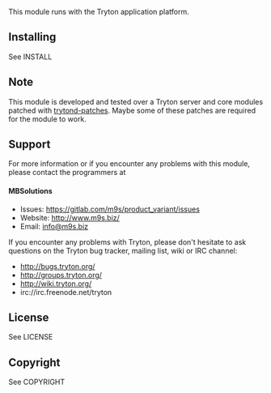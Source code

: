 
This module runs with the Tryton application platform.

Installing
----------

See INSTALL

Note
----

This module is developed and tested over a Tryton server and core modules
patched with [trytond-patches](https://gitlab.com/m9s/trytond-patches).
Maybe some of these patches are required for the module to work.

Support
-------

For more information or if you encounter any problems with this module,
please contact the programmers at

#### MBSolutions

   * Issues:   https://gitlab.com/m9s/product_variant/issues
   * Website:  http://www.m9s.biz/
   * Email:    info@m9s.biz

If you encounter any problems with Tryton, please don't hesitate to ask
questions on the Tryton bug tracker, mailing list, wiki or IRC channel:

   * http://bugs.tryton.org/
   * http://groups.tryton.org/
   * http://wiki.tryton.org/
   * irc://irc.freenode.net/tryton

License
-------

See LICENSE

Copyright
---------

See COPYRIGHT

